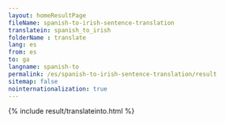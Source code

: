 ```yaml
---
layout: homeResultPage
fileName: spanish-to-irish-sentence-translation
translatein: spanish_to_irish
folderName : translate
lang: es
from: es
to: ga
langname: spanish-to
permalink: /es/spanish-to-irish-sentence-translation/result
sitemap: false
nointernationalization: true
---
```

{% include result/translateinto.html %}

<script src="/js/result/translation.js" data-foldername="{{page.folderName}}" data-lang="{{page.lang}}"></script>

